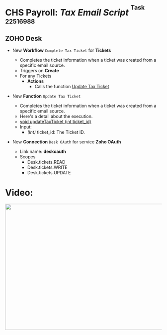 # CHS Payroll: *Tax Email Script* <sup><sup>Task 22516988</sup></sup>
## ZOHO Desk
- New **Workflow** `Complete Tax Ticket` for **Tickets**
    - Completes the ticket information when a ticket was created from a specific email source.
    - Triggers on **Create**
    - For any Tickets
        - **Actions** 
            - Calls the function [Update Tax Ticket](#updateTaxTicket)

- New **Function** `Update Tax Ticket` <a name="updateTaxTicket" />
    - Completes the ticket information when a ticket was created from a specific email source.
    - Here's a detail about the execution.
    - [void updateTaxTicket (int ticket_id)](updateTaxTicket.dg)
    - Input:
        - _(Int)_ ticket_id: The Ticket ID.

- New **Connection** `Desk OAuth` for service **Zoho OAuth**
    - Link name: **deskoauth**
    - Scopes
        - Desk.tickets.READ
        - Desk.tickets.WRITE
        - Desk.tickets.UPDATE

# Video:
<p align="center">
    <a href="https://drive.google.com/open?id=1zhc8UfpQQOEn8jJDvFMLaYx-hxK_d_Hh">
        <img src="https://i.imgur.com/Yc9K1Zf.png" width="720" height="405">
    </a>
</p>